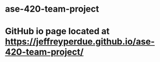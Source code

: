 # ase-420-team-project

# GitHub io page located at https://jeffreyperdue.github.io/ase-420-team-project/
